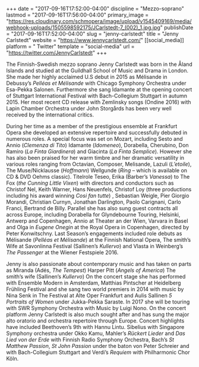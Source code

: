 +++
date = "2017-09-16T17:52:00-04:00"
discipline = "Mezzo-soprano"
lastmod = "2017-09-16T17:56:00-04:00"
primary_image = "https://res.cloudinary.com/schmopera/image/upload/v1545409169/media/webhook-uploads/1505598592175/JCarlstedt-7_(002)_1.jpg.jpg"
publishDate = "2017-09-16T17:52:00-04:00"
slug = "jenny-carlstedt"
title = "Jenny Carlstedt"
website = "https://www.jennycarlstedt.com/"
[[social_media]]
platform = " Twitter"
template = "social-media"
url = "https://twitter.com/JennyCarlstedt"
+++

The Finnish-Swedish mezzo soprano Jenny Carlstedt was born in the Åland Islands and studied at the Guildhall School of Music and Drama in London. She made her highly acclaimed U.S debut in 2015 as Mélisande in Debussy’s *Pelléas et Mélisande* with Chicago Symphony Orchestra under Esa-Pekka Salonen. Furthermore she sang Idamante at the opening concert of Stuttgart International Festival with Bach-Collegium Stuttgart in autumn 2015. Her most recent CD release with Zemlinsky songs (Ondine 2016) with Lapin Chamber Orchestra under John Storgårds has been very well received by the international critics. 

During her time as a member of the prestigious ensemble at Frankfurt Opera she developed an extensive repertoire and successfully debuted in numerous roles. A special focus was set on Mozart, including Sesto and Annio (*Clemenza di Tito*) Idamante (*Idomeneo*), Dorabella, Cherubino, Don Ramiro (*La Finta Giardinera*) and Giacinta (*La Finta Semplice*). However she  has also been praised for her warm timbre and her dramatic versatility in various roles ranging from Octavian, Composer, Melisande, Lazuli (*L’etoile*), The Muse/Nicklausse (*Hoffmann*) Wellgunde (*Ring* – which is available on CD & DVD Oehms classic). Titelrole Teseo, Erika (Barber’s *Vanessa*) to The  Fox (*the Cunning Little Vixen*) with directors and conductors such as Christof Nel, Keith Warner, Hans Neuenfels, Christof Loy (three productions including his award winning *Cosi fan tutte*) , Sebastian Weigle, Pier Giorgio Morandi, Christian Curnyn, Jonathan Darlington, Paolo Carignani, Carlo Franci, Bertrand de Billy. Parallel she has also sung guest contracts all across Europe, including Dorabella for Glyndebourne Touring, Helsinki, Antwerp and Copenhagen, Annio at Theater an der Wien, Varvara in Basel and Olga in *Eugene Onegin* at the Royal Opera in Copenhagen, directed by Peter Konwitschny. Last Season’s engagements included role debuts as Mélisande (*Pelléas et Mélisande*) at the Finnish National Opera, The smith’s Wife at Savonlinna Festival (Sallinen’s *Kullervo*) and Vlasta in Weinberg’s *The Passenger* at the Wiener Festspiele 2016. 

Jenny is also passionate about contemporary music and has taken on parts as Miranda (Adés, *The Tempest*) Harper Pitt (*Angels of America*) The smith’s wife (Sallinen’s *Kullervo*) On the concert stage she has performed with Ensemble Modern in Amsterdam, Matthias Pintscher at Heidelberg Frühling Festival and she sang two world premiers in 2014 with music by Nina Senk in The Festival at Alte Oper Frankfurt and Aulis Sallinen *5 Portraits of Women* under Jukka-Pekka Saraste. In 2017 she will be touring with SWR Symphony Orchestra with Music by Luigi Nono. On the concert platform Jenny Carlstedt is also much sought after and has sung the major alto oratorio and orchestra repertoire through Europe. Concert highlights have included Beethoven’s 9th with Hannu Lintu. Sibelius with Singapore Symphony orchestra under Okko Kamu, Mahler’s *Rückert Lieder* and *Das Lied von der Erde* with Finnish Radio Symphony Orchestra, Bach’s *St Matthew Passion*, *St John Passion* under the baton von Peter Schreier and with Bach-Collegium Stuttgart and Verdi’s *Requiem* with Philharmonic Chor Köln.
